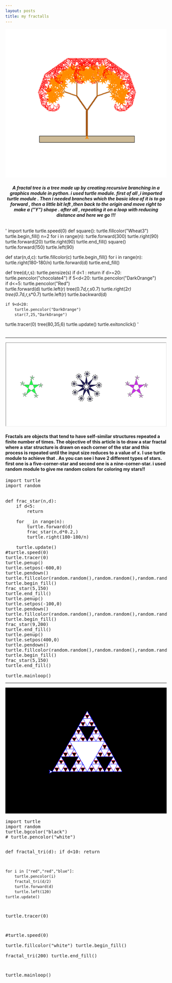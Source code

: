 ```yaml
---
layout: posts
title: my fractalls
---
```

<img src="../assets/images/6.png">
<h5 style="text-align:center;">A fractal tree is a tree made up by creating recursive branching in a graphics module in python.
i used turtle module.
first of all ,i imported turtle module .
Then i needed branches which the basic idea of it is to go forward , then a little bit left ,then back to the origin and move right to make a ("Y") shape .
after all , repeating it on a loop with reducing distance and here we go !!!</h5>

######
'
import turtle
turtle.speed(0)
def square():
    turtle.fillcolor("Wheat3")
    turtle.begin_fill()
    n=2
    for i in range(n):
        turtle.forward(300)
        turtle.right(90)   
        turtle.forward(20)
        turtle.right(90)
    turtle.end_fill() 
square()    
turtle.forward(150)
turtle.left(90)

def star(n,d,c):
    turtle.fillcolor(c)
    turtle.begin_fill()
    for i in range(n):
        turtle.right(180-180/n)
        turtle.forward(d)
    turtle.end_fill() 

def tree(d,r,s):
    turtle.pensize(s)
    if d<1 :
        return
    if d>=20:
        turtle.pencolor("chocolate4")
    if 5<d<20:
        turtle.pencolor("DarkOrange")  
    if d<=5:
        turtle.pencolor("Red")    
    turtle.forward(d)
    turtle.left(r)
    tree(0.7*d,r,s*0.7)
    turtle.right(2*r)
    tree(0.7*d,r,s*0.7)
    turtle.left(r)
    turtle.backward(d)
    
    if 9<d<20:
        turtle.pencolor("DarkOrange")
        star(7,25,"DarkOrange")
turtle.tracer(0)
tree(80,35,6)
turtle.update()
turtle.exitonclick()
'
######
<hr>

<img src="../assets/images/Screenshot 2023-11-11 002324.png">
<h4 style="align-center:center;">Fractals are objects that tend to have self-similar structures repeated a finite number of times.
The objective of this article is to draw a star fractal where a star structure is drawn on each corner of the star
and this process is repeated until the input size reduces to a value of x.
I use turtle module to achieve that .
As you can see i have 2 different types of stars.
first one is a five-corner-star and second one is a nine-corner-star.
i used random module to give me random colors for coloring my stars!!</h4>

<pre>import turtle
import random


def frac_star(n,d):
    if d<5:
        return

    for _ in range(n):
        turtle.forward(d)
        frac_star(n,d*0.2,)
        turtle.right(180-180/n)
   
    turtle.update()
#turtle.speed(0)
turtle.tracer(0)
turtle.penup()    
turtle.setpos(-600,0)   
turtle.pendown() 
turtle.fillcolor(random.random(),random.random(),random.random())
turtle.begin_fill()
frac_star(5,150)
turtle.end_fill()
turtle.penup()
turtle.setpos(-100,0)   
turtle.pendown() 
turtle.fillcolor(random.random(),random.random(),random.random())
turtle.begin_fill() 
frac_star(9,200)
turtle.end_fill()
turtle.penup()
turtle.setpos(400,0)   
turtle.pendown()
turtle.fillcolor(random.random(),random.random(),random.random())
turtle.begin_fill()   
frac_star(5,150)
turtle.end_fill()

turtle.mainloop()        
</pre>
<hr>
<img src="../assets/images/Screenshot 2023-11-11 202713.png">
<pre>import turtle
import random
turtle.bgcolor("black")
# turtle.pencolor("white")

def fractal_tri(d):
    if d<10:
        return

    for i in ["red","red","blue"]:
        turtle.pencolor(i)
        fractal_tri(d/2)
        turtle.forward(d)
        turtle.left(120)
    turtle.update()
turtle.tracer(0)    

#turtle.speed(0)   
turtle.fillcolor("white")
turtle.begin_fill()     
fractal_tri(200)
turtle.end_fill()        

turtle.mainloop()</pre>


